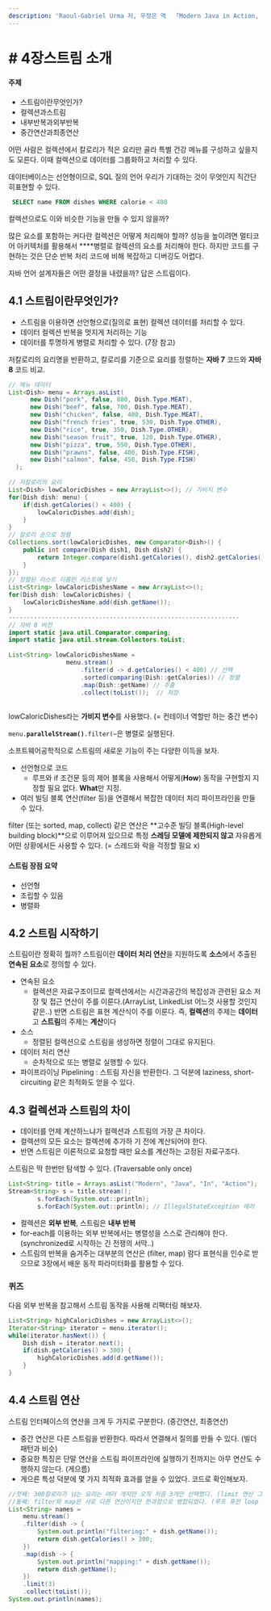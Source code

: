 ```yaml
---
description: 'Raoul-Gabriel Urma 저, 우정은 역  「Modern Java in Action, 2019」를 읽고 정리하였습니다.'
---
```


# \# 4장스트림 소개

#### 주제

* 스트림이란무엇인가?
* 컬렉션과스트림
* 내부반복과외부반복
* 중간연산과최종연산

어떤 사람은 컬렉션에서 칼로리가 적은 요리만 골라 특별 건강 메뉴를 구성하고 싶을지도 모른다. 이때 컬렉션으로 데이터를 그룹화하고 처리할 수 있다.

데이터베이스는 선언형이므로, SQL 질의 언어 우리가 기대하는 것이 무엇인지 직간단히표현할 수 있다.

```sql
 SELECT name FROM dishes WHERE calorie < 400
```

컬렉션으로도 이와 비슷한 기능을 만들 수 있지 않을까?

많은 요소를 포함하는 커다란 컬렉션은 어떻게 처리해야 할까? 성능을 높이려면 멀티코어 아키텍처를 활용해서 ****병렬로 컬렉션의 요소를 처리해야 한다. 하지만 코드를 구현하는 것은 단순 반복 처리 코드에 비해 복잡하고 디버깅도 어렵다.

자바 언어 설계자들은 어떤 결정을 내렸을까? 답은 스트림이다.

## 4.1 스트림이란무엇인가?

* 스트림을 이용하면 선언형으로\(질의로 표현\) 컬렉션 데이터를 처리할 수 있다.
* 데이터 컬렉션 반복을 멋지게 처리하는 기능
* 데이터를 투명하게 병렬로 처리할 수 있다. \(7장 참고\)

저칼로리의 요리명을 반환하고, 칼로리를 기준으로 요리를 정렬하는 **자바 7** 코드와 **자바 8** 코드 비교.

```java
// 메뉴 데이터
List<Dish> menu = Arrays.asList(
      new Dish("pork", false, 800, Dish.Type.MEAT),
      new Dish("beef", false, 700, Dish.Type.MEAT),
      new Dish("chicken", false, 400, Dish.Type.MEAT),
      new Dish("french fries", true, 530, Dish.Type.OTHER),
      new Dish("rice", true, 350, Dish.Type.OTHER),
      new Dish("season fruit", true, 120, Dish.Type.OTHER),
      new Dish("pizza", true, 550, Dish.Type.OTHER),
      new Dish("prawns", false, 400, Dish.Type.FISH),
      new Dish("salmon", false, 450, Dish.Type.FISH)
  );
​
// 저칼로리의 요리
List<Dish> lowCaloricDishes = new ArrayList<>(); // 가비지 변수
for(Dish dish: menu) {
    if(dish.getCalories() < 400) {
        lowCaloricDishes.add(dish);
    }
}
// 칼로리 순으로 정렬
Collections.sort(lowCaloricDishes, new Comparator<Dish>() {
    public int compare(Dish dish1, Dish dish2) {
        return Integer.compare(dish1.getCalories(), dish2.getCalories());
    }
});
// 정렬된 리스트 이름만 리스트에 넣기
List<String> lowCaloricDishesName = new ArrayList<>();
for(Dish dish: lowCaloricDishes) {    
    lowCaloricDishesName.add(dish.getName());
}
----------------------------------------------------------------
// 자바 8 버전
import static java.util.Comparator.comparing;
import static java.util.stream.Collectors.toList;
​
List<String> lowCaloricDishesName =
                menu.stream()
                    .filter(d -> d.getCalories() < 400) // 선택
                    .sorted(comparing(Dish::getCalories)) // 정렬
                    .map(Dish::getName) // 추출
                    .collect(toList());  // 저장
​
```

 lowCaloricDishes라는 **가비지 변수**를 사용했다. \(= 컨테이너 역할만 하는 중간 변수\)

`menu.`**`parallelStream()`**`.filter(~`은 병렬로 실행된다.

소프트웨어공학적으로 스트림의 새로운 기능이 주는 다양한 이득을 보자.

* 선언형으로 코드
  * 루프와 if 조건문 등의 제어 블록을 사용해서 어떻게\(**How**\) 동작을 구현할지 지정할 필요 없다. **What**만 지정.
* 여러 빌딩 블록 연산\(filter 등\)을 연결해서 복잡한 데이터 처리 파이프라인을 만들 수 있다.

filter \(또는 sorted, map, collect\) 같은 연산은 **고수준 빌딩 블록\(High-level building block\)**으로 이루어져 있으므로 특정 **스레딩 모델에 제한되지 않고** 자유롭게 어떤 상황에서든 사용할 수 있다. \(= 스레드와 락을 걱정할 필요 x\)

#### 스트림 장점 요약

* 선언형
* 조립할 수 있음
* 병렬화

## 4.2 스트림 시작하기

스트림이란 정확히 뭘까? 스트림이란 **데이터 처리 연산**을 지원하도록 **소스**에서 추출된 **연속된 요소**로 정의할 수 있다.

* 연속된 요소
  * 컬렉션은 자료구조이므로 컬렉션에서는 시간과공간의 복잡성과 관련된 요소 저장 및 접근 연산이 주를 이룬다.\(ArrayList, LinkedList 어느것 사용할 것인지 같은..\) 반면 스트림은 표현 계산식이 주를 이룬다. 즉, **컬렉션**의 주제는 **데이터**고 **스트림**의 주제는 **계산**이다
* 소스
  * 정렬된 컬렉션으로 스트림을 생성하면 정렬이 그대로 유지된다.
* 데이터 처리 연산
  * 순차적으로 또는 병렬로 실행할 수 있다.
* 파이프라이닝 Pipelining : 스트림 자신을 반환한다. 그 덕분에 laziness, short-circuiting 같은 최적화도 얻을 수 있다.

## 4.3 컬렉션과 스트림의 차이

* 데이터를 언제 계산하느냐가 컬렉션과 스트림의 가장 큰 차이다.
* 컬렉션의 모든 요소는 컬렉션에 추가하 기 전에 계산되어야 한다.
* 반면 스트림은 이론적으로 요청할 때만 요소를 계산하는 고정된 자료구조다.

스트림은 딱 한번만 탐색할 수 있다. \(Traversable only once\)

```java
List<String> title = Arrays.asList("Modern", "Java", "In", "Action");
Stream<String> s = title.stream();
        s.forEach(System.out::println);
        s.forEach(System.out::println); // IllegalStateException 에러 
```

* 컬렉션은 **외부 반복**, 스트림은 **내부 반복**
* for-each를 이용하는 외부 반복에서는 병렬성을 스스로 관리해야 한다.\(synchronized로 시작하는 긴 전쟁의 서막..\)
* 스트림의 반복을 숨겨주는 대부분의 연산은 \(filter, map\) 람다 표현식을 인수로 받으므로 3장에서 배운 동작 파라미터화를 활용할 수 있다.

### 퀴즈

다음 외부 반복을 참고해서 스트림 동작을 사용해 리팩터링 해보자.

```java
List<String> highCaloricDishes = new ArrayList<>();
Iterator<String> iterator = menu.iterator();
while(iterator.hasNext()) {
    Dish dish = iterator.next();
    if(dish.getCalories() > 300) {
        highCaloricDishes.add(d.getName());
    }
}
```

## 4.4 스트림 연산

스트림 인터페이스의 연산을 크게 두 가지로 구분한다. \(중간연산, 최종연산\)

* 중간 연산은 다른 스트림을 반환한다. 따라서 연결해서 질의를 만들 수 있다. \(빌더 패턴과 비슷\)
* 중요한 특징은 단말 연산을 스트림 파이프라인에 실행하기 전까지는 아무 연산도 수행하지 않는다. \(게으름\)
* 게으른 특성 덕분에 몇 가지 최적화 효과를 얻을 수 있었다. 코드로 확인해보자.

```java
//첫째: 300칼로리가 넘는 요리는 여러 개지만 오직 처음 3개만 선택했다. (limit 연산 그리고 쇼트서킷 기법)
//둘째: filter와 map은 서로 다른 연산이지만 한과정으로 병합되었다. (루프 퓨전 loop fusion 기법)
List<String> names =
    menu.stream()
    .filter(dish -> {
        System.out.println("filtering:" + dish.getName());
        return dish.getCalories() > 300;
    })
    .map(dish -> {
        System.out.println("mapping:" + dish.getName());
        return dish.getName();
    })
    .limit(3)
    .collect(toList());
System.out.println(names); 
```

